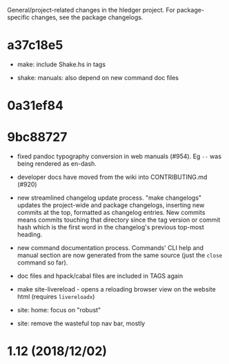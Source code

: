 General/project-related changes in the hledger project. 
For package-specific changes, see the package changelogs.

# a37c18e5

- make: include Shake.hs in tags

- shake: manuals: also depend on new command doc files

# 0a31ef84

# 9bc88727

- fixed pandoc typography conversion in web manuals (#954).
  Eg `--` was being rendered as en-dash.

- developer docs have moved from the wiki into CONTRIBUTING.md (#920)

- new streamlined changelog update process.
  "make changelogs" updates the project-wide and package changelogs,
  inserting new commits at the top, formatted as changelog entries.
  New commits means commits touching that directory since the tag
  version or commit hash which is the first word in the changelog's
  previous top-most heading.

- new command documentation process.
  Commands' CLI help and manual section are now generated from the same
  source (just the `close` command so far).

- doc files and hpack/cabal files are included in TAGS again

- make site-livereload - opens a reloading browser view on the website html
  (requires `livereloadx`)

- site: home: focus on "robust"

- site: remove the wasteful top nav bar, mostly

# 1.12 (2018/12/02)
